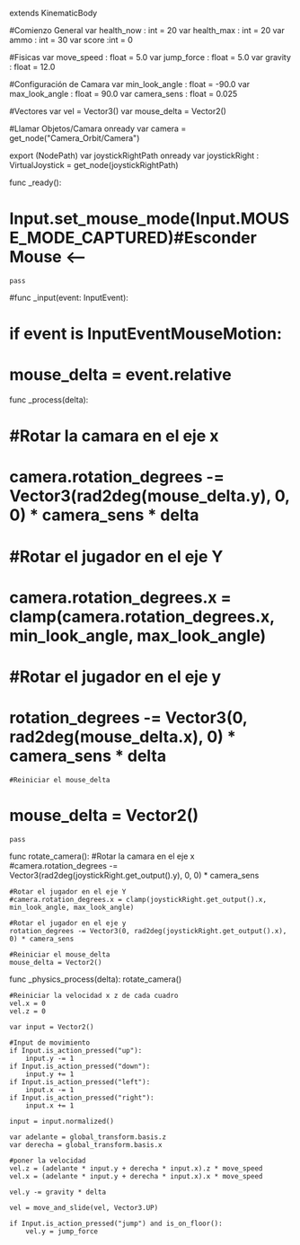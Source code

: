 extends KinematicBody

#Comienzo General
var health_now : int = 20
var health_max : int = 20
var ammo : int = 30
var score :int = 0

#Fisicas
var move_speed : float = 5.0
var jump_force : float = 5.0
var gravity : float = 12.0

#Configuración de Camara
var min_look_angle : float = -90.0
var max_look_angle : float = 90.0
var camera_sens : float = 0.025


#Vectores
var vel = Vector3()
var mouse_delta = Vector2()

#Llamar Objetos/Camara
onready var camera = get_node("Camera_Orbit/Camera")

export (NodePath) var joystickRightPath
onready var joystickRight : VirtualJoystick = get_node(joystickRightPath)

func _ready():
#	Input.set_mouse_mode(Input.MOUSE_MODE_CAPTURED)#Esconder Mouse <--
	pass

#func _input(event: InputEvent):
#	if event is InputEventMouseMotion:
#		mouse_delta = event.relative

func _process(delta):
#	#Rotar la camara en el eje x
#	camera.rotation_degrees -= Vector3(rad2deg(mouse_delta.y), 0, 0) * camera_sens * delta
#
#	#Rotar el jugador en el eje Y
#	camera.rotation_degrees.x = clamp(camera.rotation_degrees.x, min_look_angle, max_look_angle)
#
#	#Rotar el jugador en el eje y
#	rotation_degrees -= Vector3(0, rad2deg(mouse_delta.x), 0) * camera_sens * delta
	
	#Reiniciar el mouse_delta
#	mouse_delta = Vector2()
	pass

func rotate_camera():
	#Rotar la camara en el eje x
	#camera.rotation_degrees -= Vector3(rad2deg(joystickRight.get_output().y), 0, 0) * camera_sens
	
	#Rotar el jugador en el eje Y
	#camera.rotation_degrees.x = clamp(joystickRight.get_output().x, min_look_angle, max_look_angle)
	
	#Rotar el jugador en el eje y
	rotation_degrees -= Vector3(0, rad2deg(joystickRight.get_output().x), 0) * camera_sens
	
	#Reiniciar el mouse_delta
	mouse_delta = Vector2()

func _physics_process(delta):
	rotate_camera()
	
	#Reiniciar la velocidad x z de cada cuadro
	vel.x = 0
	vel.z = 0
	
	var input = Vector2()
	
	#Input de movimiento
	if Input.is_action_pressed("up"):
		input.y -= 1
	if Input.is_action_pressed("down"):
		input.y += 1
	if Input.is_action_pressed("left"):
		input.x -= 1
	if Input.is_action_pressed("right"):
		input.x += 1
	
	input = input.normalized()
	
	var adelante = global_transform.basis.z
	var derecha = global_transform.basis.x
	
	#poner la velocidad
	vel.z = (adelante * input.y + derecha * input.x).z * move_speed
	vel.x = (adelante * input.y + derecha * input.x).x * move_speed
	
	vel.y -= gravity * delta
	
	vel = move_and_slide(vel, Vector3.UP)
	
	if Input.is_action_pressed("jump") and is_on_floor():
		vel.y = jump_force
